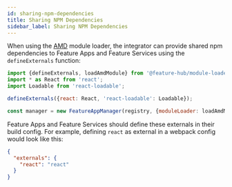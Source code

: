 ```yaml
---
id: sharing-npm-dependencies
title: Sharing NPM Dependencies
sidebar_label: Sharing NPM Dependencies
---
```


When using the [AMD][amd] module loader, the integrator can provide shared npm
dependencies to Feature Apps and Feature Services using the `defineExternals`
function:

```js
import {defineExternals, loadAmdModule} from '@feature-hub/module-loader';
import * as React from 'react';
import Loadable from 'react-loadable';
```

```js
defineExternals({react: React, 'react-loadable': Loadable});

const manager = new FeatureAppManager(registry, {moduleLoader: loadAmdModule});
```

Feature Apps and Feature Services should define these externals in their build
config. For example, defining `react` as external in a webpack config would look
like this:

```json
{
  "externals": {
    "react": "react"
  }
}
```

[amd]: https://github.com/amdjs/amdjs-api/blob/master/AMD.md
